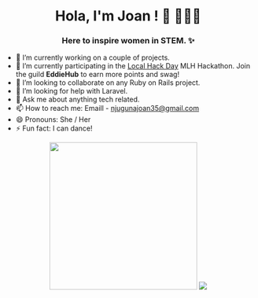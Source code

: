 <h1 align="center"> Hola, I'm Joan ! 👋 👩🏻‍💻 </h1>

<h3 align="center"> Here to inspire women in STEM. ✨</h3> 

- 🔭 I’m currently working on a couple of projects.
- 🌱 I’m currently participating in the [Local Hack Day](https://localhackday.mlh.io/build) MLH Hackathon. Join the guild **EddieHub** to earn more points and swag!
- 👯 I’m looking to collaborate on any Ruby on Rails project.
- 🤔 I’m looking for help with Laravel.
- 💬 Ask me about anything tech related.
- 📫 How to reach me: Emaill - [njugunajoan35@gmail.com](mailto:njugunajoan35@gmail.com)
- 😄 Pronouns: She / Her
- ⚡ Fun fact: I can dance!

<p align="center"> 
  <img width="300" height="300" src="https://github.com/nyamburanjuguna/nyamburanjuguna/blob/main/my-octocat.png?raw=true"></a>
  <img src="https://github-readme-stats.vercel.app/api/top-langs/?username=nyamburanjuguna&count_private=true&theme=tokyonight&line_height=52">
</p>
